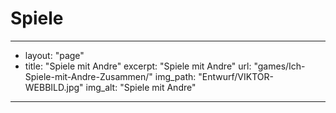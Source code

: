 # Spiele

---
- layout: "page"
- title: "Spiele mit Andre"
  excerpt: "Spiele mit Andre"
  url: "games/Ich-Spiele-mit-Andre-Zusammen/"
  img_path: "Entwurf/VIKTOR-WEBBILD.jpg"
  img_alt: "Spiele mit Andre"
---
